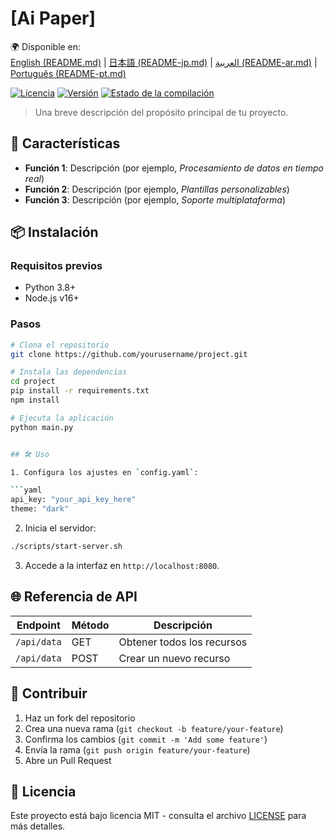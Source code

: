 
# [Ai Paper]

🌍 Disponible en:  
[English (README.md)](README.md) | [日本語 (README-jp.md)](README-jp.md) | [العربية (README-ar.md)](README-ar.md) | [Português (README-pt.md)](README-pt.md)

[![Licencia](https://img.shields.io/badge/license-MIT-blue.svg)](LICENSE)
[![Versión](https://img.shields.io/badge/version-1.0.0-green.svg)](https://github.com/yourusername/project/releases)
[![Estado de la compilación](https://img.shields.io/travis/yourusername/project/master.svg)](https://travis-ci.org/yourusername/project)

> Una breve descripción del propósito principal de tu proyecto.

## 🚀 Características

- **Función 1**: Descripción (por ejemplo, *Procesamiento de datos en tiempo real*)  
- **Función 2**: Descripción (por ejemplo, *Plantillas personalizables*)  
- **Función 3**: Descripción (por ejemplo, *Soporte multiplataforma*)

## 📦 Instalación

### Requisitos previos
- Python 3.8+
- Node.js v16+

### Pasos
```bash
# Clona el repositorio
git clone https://github.com/yourusername/project.git

# Instala las dependencias
cd project
pip install -r requirements.txt
npm install

# Ejecuta la aplicación
python main.py


## 🛠️ Uso

1. Configura los ajustes en `config.yaml`:

```yaml
api_key: "your_api_key_here"
theme: "dark"
```

2. Inicia el servidor:

```bash
./scripts/start-server.sh
```

3. Accede a la interfaz en `http://localhost:8080`.

## 🌐 Referencia de API

| Endpoint    | Método | Descripción                |
| ----------- | ------ | -------------------------- |
| `/api/data` | GET    | Obtener todos los recursos |
| `/api/data` | POST   | Crear un nuevo recurso     |

## 🤝 Contribuir

1. Haz un fork del repositorio
2. Crea una nueva rama (`git checkout -b feature/your-feature`)
3. Confirma los cambios (`git commit -m 'Add some feature'`)
4. Envía la rama (`git push origin feature/your-feature`)
5. Abre un Pull Request

## 📄 Licencia

Este proyecto está bajo licencia MIT - consulta el archivo [LICENSE](LICENSE) para más detalles.

